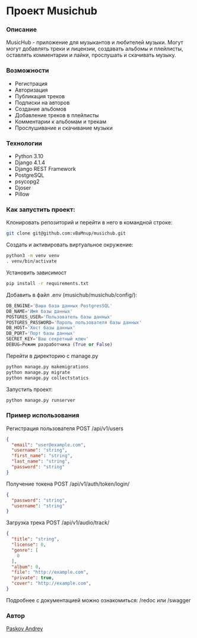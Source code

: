 # Проект Musichub

### Описание
MusicHub - приложение для музыкантов и любителей музыки. Могут могут добавлять треки и лицензии, создавать альбомы и плейлисты, оставлять комментарии и лайки, прослушать и скачивать музыку.
### Возможности

- Регистрация
- Авторизация
- Публикация треков
- Подписки на авторов
- Создание альбомов
- Добавление треков в плейлисты
- Комментарии к альбомам и трекам
- Прослушивание и скачивание музыки
### Технологии

- Python 3.10
- Django 4.1.4
- Django REST Framework
- PostgreSQL
- psycopg2
- Djoser
- Pillow

### Как запустить проект:

Клонировать репозиторий и перейти в него в командной строке:

``` bash
git clone git@github.com:vBaMnup/musichub.git
```
Создать и активировать виртуальное окружение:
```bash
python3 -m venv venv
. venv/bin/activate
```
Установить зависимост
```bash
pip install -r requirements.txt
```
Добавить в файл .env (musichub/musichub/config/):
```python
DB_ENGINE='Ваша база данных PostgresSQL'
DB_NAME='Имя базы данных'
POSTGRES_USER='Пользователь базы данных'
POSTGRES_PASSWORD='Пароль пользователя базы данных'
DB_HOST='Хост базы данных'
DB_PORT='Порт базы данных'
SECRET_KEY='Ваш секретный ключ'
DEBUG=Режим разработчика (True or False)
```

Перейти в директорию с manage.py
```bash
python manage.py makemigrations
python manage.py migrate
python manage.py collectstatics
```
Запустить проект:
```bash
python manage.py runserver
```
### Пример использования
Регистрация пользователя POST /api/v1/users
```json
{
  "email": "user@example.com",
  "username": "string",
  "first_name": "string",
  "last_name": "string",
  "password": "string"
}
```
Получение токена POST /api/v1/auth/token/login/
```json
{
  "password": "string",
  "username": "string"
}
```
Загрузка трека POST /api/v1/audio/track/
```json
{
  "title": "string",
  "license": 0,
  "genre": [
    0
  ],
  "album": 0,
  "file": "http://example.com",
  "private": true,
  "cover": "http://example.com",
}
```
Подробнее с документацией можно ознакомиться: /redoc или /swagger
### Автор
[Paskov Andrey](https://vk.com/andrey_paskov)